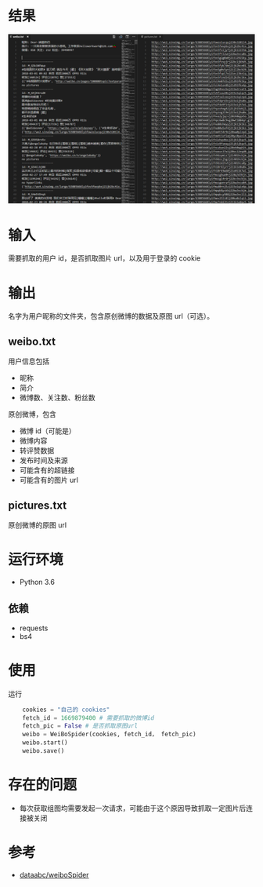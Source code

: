 # 结果

![结果](out.PNG)

# 输入

需要抓取的用户 id，是否抓取图片 url，以及用于登录的 cookie

# 输出

名字为用户昵称的文件夹，包含原创微博的数据及原图 url（可选）。

## weibo.txt

用户信息包括

- 昵称
- 简介
- 微博数、关注数、粉丝数

原创微博，包含

- 微博 id（可能是）
- 微博内容
- 转评赞数据
- 发布时间及来源
- 可能含有的超链接
- 可能含有的图片 url

## pictures.txt

原创微博的原图 url

# 运行环境

- Python 3.6

## 依赖

- requests
- bs4

# 使用

运行

```python
    cookies = "自己的 cookies"
    fetch_id = 1669879400 # 需要抓取的微博id
    fetch_pic = False # 是否抓取原图url
    weibo = WeiBoSpider(cookies, fetch_id， fetch_pic)
    weibo.start()
    weibo.save()
```

# 存在的问题

- 每次获取组图均需要发起一次请求，可能由于这个原因导致抓取一定图片后连接被关闭

# 参考

- [dataabc/weiboSpider](https://github.com/dataabc/weiboSpider)
